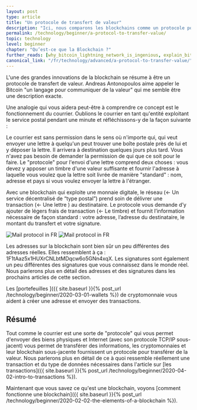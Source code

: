 ```yaml
---
layout: post
type: article
title: "Un protocole de transfert de valeur"
description: "Ici, nous comparons les blockchains comme un protocole pour transférer de la valeur à l’internet comme un protocole pour transférer de l’information."
permalink: /technology/beginner/a-protocol-to-transfer-value/
topic: technology
level: beginner
chapter: "Qu’est-ce que la Blockchain ?"
further_reads: [why_bitcoin_lightning_network_is_ingenious, explain_bitcoin_like_im_five, money_as_language]
canonical_link: "/fr/technology/advanced/a-protocol-to-transfer-value/"
---
```


L'une des grandes innovations de la blockchain se résume à être un protocole de transfert de valeur. Andreas Antonopoulos aime appeler le Bitcoin "un langage pour communiquer de la valeur" qui me semble être une description exacte.

Une analogie qui vous aidera peut-être à comprendre ce concept est le fonctionnement du courrier. Oublions le courrier en tant qu'entité exploitant le service postal pendant une minute et réfléchissons-y de la façon suivante :

Le courrier est sans permission dans le sens où n'importe qui, qui veut envoyer une lettre à quelqu'un peut trouver une boîte postale près de lui et y déposer la lettre. Il arrivera à destination quelques jours plus tard. Vous n'avez pas besoin de demander la permission de qui que ce soit pour le faire. Le "protocole" pour l'envoi d'une lettre comprend deux choses : vous devez y apposer un timbre d'une valeur suffisante et fournir l'adresse à laquelle vous voulez que la lettre soit livrée de manière "standard" : nom, adresse et pays si vous voulez envoyer la lettre à l'étranger.

Avec une blockchain qui exploite une monnaie digitale, le réseau (← Un service décentralisé de “type postal”)  prend soin de délivrer une transaction (← Une lettre ) au destinataire. Le protocole vous demande d’y ajouter de légers frais de transaction (← Le timbre) et fournit l’information nécessaire de façon standard : votre adresse, l’adresse du destinataire, le montant du transfert et votre signature.

![Mail protocol in FR](/assets/post_files/technology/beginner/a-protocol-to-transfer-value/FR_mail_protocol_D.jpg)
![Mail protocol in FR](/assets/post_files/technology/beginner/a-protocol-to-transfer-value/FR_mail_protocol_M.jpg)

Les adresses sur la blockchain sont bien sûr un peu différentes des adresses réelles. Elles ressemblent à ça : 1F1tAaz5x1HUXrCNLbtMDqcw6o5GNn4xqX. Les signatures sont également un peu différentes des signatures que vous connaissez dans le monde réel. Nous parlerons plus en détail des adresses et des signatures dans les prochains articles de cette section.

 Les [portefeuilles ]({{ site.baseurl }}{% post_url /technology/beginner/2020-03-01-wallets %}) de cryptomonnaie vous aident à créer une adresse et envoyer des transactions.

## Résumé

Tout comme le courrier est une sorte de "protocole" qui vous permet d'envoyer des biens physiques et Internet (avec son protocole TCP/IP sous-jacent) vous permet de transférer des informations, les cryptomonnaies et leur blockchain sous-jacente fournissent un protocole pour transférer de la valeur. Nous parlerons plus en détail de ce à quoi ressemble réellement une transaction et du type de données nécessaires dans l'article sur [les transactions]({{ site.baseurl }}{% post_url /technology/beginner/2020-04-02-intro-to-transactions %}).

Maintenant que vous savez ce qu'est une blockchain, voyons [comment fonctionne une blockchain]({{ site.baseurl }}{% post_url /technology/beginner/2020-02-02-the-elements-of-a-blockchain %}).
